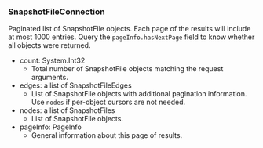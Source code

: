 ### SnapshotFileConnection
Paginated list of SnapshotFile objects. Each page of the results will include at most 1000 entries. Query the `pageInfo.hasNextPage` field to know whether all objects were returned.

- count: System.Int32
  - Total number of SnapshotFile objects matching the request arguments.
- edges: a list of SnapshotFileEdges
  - List of SnapshotFile objects with additional pagination information. Use `nodes` if per-object cursors are not needed.
- nodes: a list of SnapshotFiles
  - List of SnapshotFile objects.
- pageInfo: PageInfo
  - General information about this page of results.
